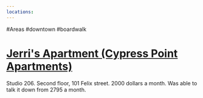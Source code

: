 ```yaml
---
locations: 
---
```

#Areas #downtown #boardwalk
# [Jerri's Apartment (Cypress Point Apartments)](geo:36.965832324829485,-122.03300642973775)
Studio 206. Second floor, 101 Felix street. 2000 dollars a month. Was able to talk it down from 2795 a month.